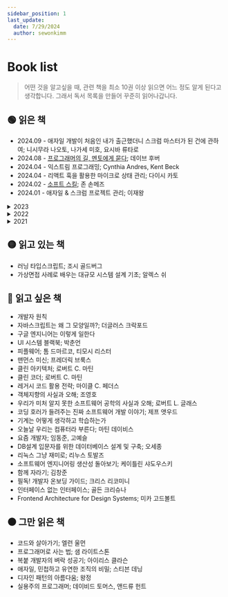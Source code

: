 ```yaml
---
sidebar_position: 1
last_update:
  date: 7/29/2024
  author: sewonkimm
---
```


# Book list

> 어떤 것을 알고싶을 때, 관련 책을 최소 10권 이상 읽으면 어느 정도 알게 된다고 생각합니다. 그래서 독서 목록을 만들어 꾸준히 읽어나갑니다.

## 🟢 읽은 책

- 2024.09 - 애자일 개발이 처음인 내가 출근했더니 스크럼 마스터가 된 건에 관하여; 니시무라 나오토, 나가세 미호, 요시바 류타로
- 2024.08 - [프로그래머의 길, 멘토에게 묻다](./Review/apprenticeshipPatterns.md); 데이브 후버
- 2024.04 - 익스트림 프로그래밍; Cynthia Andres, Kent Beck
- 2024.04 - 리액트 훅을 활용한 마이크로 상태 관리; 다이시 카토
- 2024.02 - [소프트 스킬](./Review/softSkill.mdx); 존 손메즈
- 2024.01 - 애자일 & 스크럼 프로젝트 관리; 이재왕

<details>
<summary>2023</summary>

- 2023.11 - 좋은 팀을 만드는 24가지 안티패턴 타파 기법; 아이노 본 코리
- 2023.11 - 육각형 개발자; 최범균
- 2023.10 - 요즘 우아한 개발; 우아한 형제들
- 2023.09 - [백세코딩](./Review/100coding.md); 신현묵
- 2023.09 - 웹 브라우저 속 머신러닝 TensorFlow.js; 카이 사사키
- 2023.08 - [거의 모든 IT의 역사](./Review/itHistory.md); 정지훈
- 2023.07 - 클린 애자일; 로버트 C. 마틴 🧡
- 2023.07 - 자바스크립트 코딩 기법과 핵심 패턴; 스토얀 스테파노프
- 2023.04 - [리팩터링 2판](./Review/refactoring.md); 마틴 파울러
- 2023.01 - [코어 자바스크립트](./Review/coreJS.mdx); 정재남

</details>

<details>
<summary>2022</summary>

- 2022.12 - 네이버는 이렇게 한다! 프런트엔드 개발 시작하기; 주우영
- 2022.07 - 학교에서 알려주지 않는 17가지 실무 개발 기술; 이기곤
- 2022.05 - 클린 코드; 로버트 C. 마틴
- 2022.04 - 죽을 때까지 코딩하며 사는 법; 홍전일
- 2022.01 - 자바스크립트는 모든 곳에 존재한다; 애덤 스콧

</details>

<details>
<summary>2021</summary>

- 2021.11 - 리액트 인 액션; 마크 티에렌스 토마스
- 2021.08 - 신입 개발자 생존의 기술 지속적 성장을 위한 33가지 실천법; 조시 카터
- 2021.04 - 일은 배신하지 않는다; 김종민 🧡

</details>

## 🟡 읽고 있는 책

- 러닝 타입스크립트; 조시 골드버그
- 가상면접 사례로 배우는 대규모 시스템 설계 기초; 알렉스 쉬

## 🔴 읽고 싶은 책

- 개발자 원칙
- 자바스크립트는 왜 그 모양일까?; 더글러스 크락포드
- 구글 엔지니어는 이렇게 일한다
- UI 시스템 블랙북; 박춘언
- 피플웨어; 톰 드마르코, 티모시 리스터
- 맨먼스 미신; 프레더릭 브룩스
- 클린 아키텍처; 로버트 C. 마틴
- 클린 코더; 로버트 C. 마틴
- 레거시 코드 활용 전략; 마이클 C. 페더스
- 객체지향의 사실과 오해; 조영호
- 우리가 미처 알지 못한 소프트웨어 공학의 사실과 오해; 로버트 L. 글래스
- 코딩 호러가 들려주는 진짜 소프트웨어 개발 이야기; 제프 앳우드
- 기계는 어떻게 생각하고 학습하는가
- 오늘날 우리는 컴퓨터라 부른다; 마틴 데이비스
- 요즘 개발자; 임동준, 고예슬
- DB설계 입문자를 위한 데이터베이스 설계 및 구축; 오세종
- 리눅스 그냥 재미로; 리누스 토발즈
- 소프트웨어 엔지니어링 생산성 돌아보기; 케이틀린 샤도우스키
- 함께 자라기; 김창준
- 필독! 개발자 온보딩 가이드; 크리스 리코미니
- 인터페이스 없는 인터페이스; 골든 크리슈나
- Frontend Architecture for Design Systems; 미카 고드볼트

## ⚫️ 그만 읽은 책

- 코드와 살아가기; 엘런 울먼
- 프로그래머로 사는 법; 샘 라이트스톤
- 복붙 개발자의 벼락 성공기; 아이리스 클라슨
- 애자일, 민첩하고 유연한 조직의 비밀; 스티븐 데닝
- 디자인 패턴의 아름다움; 왕정
- 실용주의 프로그래머; 데이비드 토머스, 앤드류 헌트
